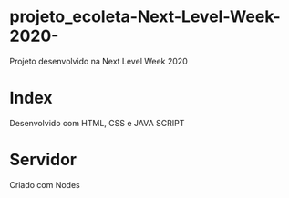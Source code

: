 # projeto_ecoleta-Next-Level-Week-2020-
Projeto desenvolvido na Next Level Week 2020
# Index
Desenvolvido com HTML, CSS e JAVA SCRIPT
# Servidor
Criado com Nodes


